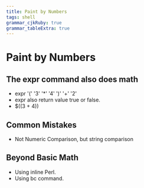 ```yaml
---
title: Paint by Numbers
tags: shell
grammar_cjkRuby: true
grammar_tableExtra: true
---
```


# Paint by Numbers

## The expr command also does math

* expr '(' '3' '\*' '4' ')'  '+' '2'
* expr also return value true or false.
* $((3 + 4))

## Common Mistakes
* Not Numeric Comparison, but string comparison

## Beyond Basic Math
* Using inline Perl.
* Using bc command.